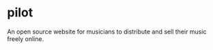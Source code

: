 pilot
=====

An open source website for musicians to distribute and sell their music freely online.

